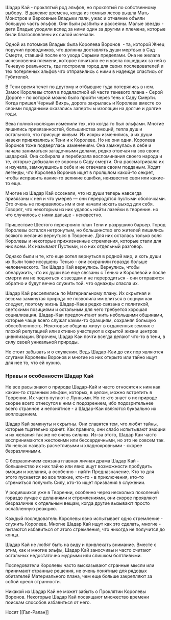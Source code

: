 Шадар Кай - проклятый род эльфов, но проклятый по собственному выбору.  В далекие времена, когда из темных лесов вышла Мать Монстров и Верховные Владыки пали, ужас и отчаяние объяли большую часть эльфов. Они были разбиты и рассеяны. Малые звезды - дети Владык уходили вслед за ними один за другим и племена, которые были благословлены их силой исчезали. 

Одной из потомков Владык была Королева Воронов  - та, которой Жнец поручил проводников, что должны доставлять души мертвых в Сад Смерти, ставший после его ухода Серыми пределами. Она не желала исчезновения племени, которое почитало ее и увела пошедших за ней в Теневую реальность, где построила город для своих последователей и тех потерянных эльфов что отправились с ними в надежде спастись от Губителей. 

В Тени время течет по другому и отбывшие туда потерялись в нем. Замок Королевы стоял в подвластной ей части теневого плана - Серой Дороге - по которой можно было пройти через тень к Саду Смерти. Когда пришел Черный Вихрь, дорога закрылась и Королева вместе со своими поддаными оказались заперты ы изоляции на долгие и долгие годы. 

Века полной изоляции изменили тех, кто когда то был эльфами. Многие лишились привязанностей, большинства эмоций, тепла душ и остального, что присуще живым. Их искры изменились, а их души навеки привязались к Тени и к Королеве. Но не они одни. Королева Воронов тоже подверглась изменениям. Она замкнулась в себе и начала заниматься загадочными делами, редко отвечая на зов своих шадаркай. Она собирала и перебирала воспоминания своего народа и те, которые добывали ее вороны в Саду смерти. Она рассматривала их и изучала, замкнувшись в себе и не отвечала своим подданым. Ходят легенды, что Королева Воронов ищет в пролшлом какой-то секрет, чтобы исправить какие-то великие ошибки, неизвестно свои или какие-то еще.

  

Многие из Шадар Кай осознали, что их души теперь навсегда привязаны к ней и что умерев — они переродятся пустыми оболочками. Это очень не понравилось им и они начали искать выход для себя. Говорят, что некоторым из них удалось найти лазейки в творение. но что случилось с ними дальше - неизвестно.

  

Пришествие Шестого перекроило план Тени и разрушило барьер. Город Королевы остался нетронутым, но большинство его жителей лишились всякого желания вернуться в Творение. Для них осталась только воля Королевы и некоторые прижизненные стремления, которые стали для них всем. Их называют Пустыми, и о них отдельный разговор. 

Однако были и те, кто еще хотел вернуться в родной мир, и хоть души их были тоже иссушены Тенью - они сохранили гораздо больше человеческого. Так Шадар Кай вернулись. Вернулись, чтобы обнаружить, что их души все еще связаны с Тенью и Королевой и после смерти им не подняться к звездам и не переродиться - они отправятся обратно и будут вечно служить той. что однажды спасла их.

  

Шадар Кай расселились по Материальному плану. Их скрытная и весьма замкнутая природа не позволила им влиться в социум как следует, поэтому жизнь Шадар-Каев редко связана с политикой, светскими позициями и остальным для чего требуется хорошая социализация. Шадар-Каи предпочитают жить небольшими общинами, которые чаще всего служат каким-то фракциям, сохраняя большую обособленность. Некоторые общины живут в отдаленных землях с плохой репутацией или активно участвуют в скрытой жизни центров цивилизации. Впрочем, Шадар Каи почти всегда делают что-то в тени, в силу своей уникальной природы. 

Не стоит забывать и о служении. Ведь Шадар-Каи до сих пор являются слугами Королевы Воронов и многие из них открыто или тайно ищут для нее то, что ей нужно. 

  

### Нравы и особенности Шадар Кай

Не все расы знают о природе Шадар-Кай и часто относятся к ним как каким-то странным эльфам, которых, в целом, можно встретить в Творении. Их часто путают с Лунными. Но те кто знает о их природе скорее всего отнесутся к ним с подозрением, ибо подозрительнее всего странное и непонятное - а Шадар-Каи являются буквально их воплощением.

  

Шадар Кай замкнуты и скрытны. Они славятся тем, что любят тайны, которые тщательно хранят. Как правило, они слабо испытывают эмоции и их желания так же не очень сильны. Из-за этого, Шадар Каи часто воспринимаются жестокими или бессердечными, но это не совсем так. Их нельзя назвать расчетливыми и хладнокровными - скорее безразличными. 

С безразличием связана главная личная драма Шадар Кай - большинство их них тайно или явно ищут возможности пробудить эмоции и желания, а особенно - найти Предназначение. Кто то для этого пускается во все тяжкие, кто-то - в приключения, кто-то стремиться получить Силу, кто-то ищет призвания в служении. 

У родившихся уже в Творении, особенно через несколько поколений гораздо лучше с деланиями и стремлениями, они скорее проявляют безразличие к отдельным вещам, когда другие вызывают просто ослабленную реакцию. 

Каждый последователь Королевы явно испытывает одно стремление - служить Королеве. Многие Шадар Кай ищут как это сделать, многие - пытаются избавиться от этого стремления, что никогда не получится до конца. 

Шадар Кай не любят быть на виду и привлекать внимание. Вместе с этим, как и многие эльфы, Шадар Кай заносчивы и часто считают остальных недостаточно мудрыми или слишком болтливыми. 

Последователи Королевы часто высказывают странные мысли или принимают странные решения, не очень понятные для рядовых обитателей Материального плана, чем еще больше закрепляют за собой ореол странности. 

Никакой из Шадар Кай не может забыть о Проклятии Королевы Воронов. Некоторые Шадар Кай посвящают множество времени поискам способов избавиться от него.

Носят [[Гал-Ралан]]